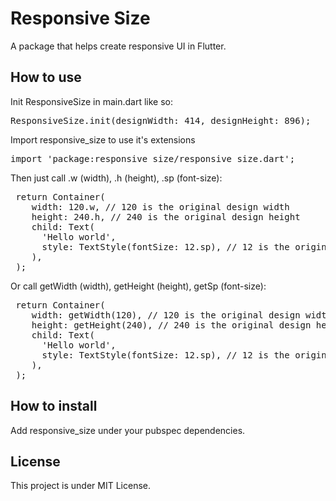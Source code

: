 # Responsive Size

A package that helps create responsive UI in Flutter.

## How to use

Init ResponsiveSize in main.dart like so:

<pre>
ResponsiveSize.init(designWidth: 414, designHeight: 896);
</pre>

Import responsive_size to use it's extensions

<pre>
import 'package:responsive_size/responsive_size.dart';
</pre>

Then just call .w (width), .h (height), .sp (font-size):

<pre>
 return Container(
    width: 120.w, // 120 is the original design width
    height: 240.h, // 240 is the original design height
    child: Text(
      'Hello world', 
      style: TextStyle(fontSize: 12.sp), // 12 is the original design fontSize
    ), 
 );
</pre>

Or call getWidth (width), getHeight (height), getSp (font-size):

<pre>
 return Container(
    width: getWidth(120), // 120 is the original design width
    height: getHeight(240), // 240 is the original design height
    child: Text(
      'Hello world', 
      style: TextStyle(fontSize: 12.sp), // 12 is the original design fontSize
    ), 
 );
</pre>

## How to install

Add responsive_size under your pubspec dependencies.

## License

This project is under MIT License.
